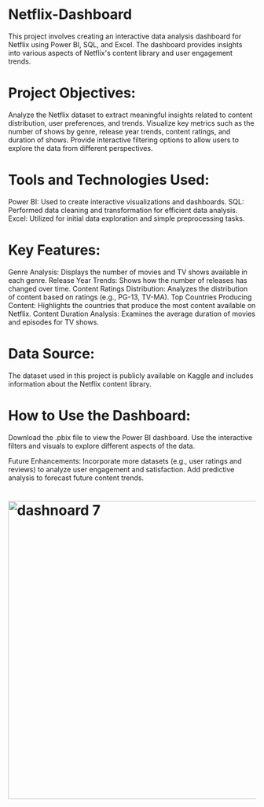 # Netflix-Dashboard
This project involves creating an interactive data analysis dashboard for Netflix using Power BI, SQL, and Excel. The dashboard provides insights into various aspects of Netflix's content library and user engagement trends. 

# Project Objectives:
Analyze the Netflix dataset to extract meaningful insights related to content distribution, user preferences, and trends.
Visualize key metrics such as the number of shows by genre, release year trends, content ratings, and duration of shows.
Provide interactive filtering options to allow users to explore the data from different perspectives.

# Tools and Technologies Used:
Power BI: Used to create interactive visualizations and dashboards.
SQL: Performed data cleaning and transformation for efficient data analysis.
Excel: Utilized for initial data exploration and simple preprocessing tasks.

# Key Features:
Genre Analysis: Displays the number of movies and TV shows available in each genre.
Release Year Trends: Shows how the number of releases has changed over time.
Content Ratings Distribution: Analyzes the distribution of content based on ratings (e.g., PG-13, TV-MA).
Top Countries Producing Content: Highlights the countries that produce the most content available on Netflix.
Content Duration Analysis: Examines the average duration of movies and episodes for TV shows.

# Data Source:
The dataset used in this project is publicly available on Kaggle and includes information about the Netflix content library.

# How to Use the Dashboard:
Download the .pbix file to view the Power BI dashboard.
Use the interactive filters and visuals to explore different aspects of the data.

Future Enhancements:
Incorporate more datasets (e.g., user ratings and reviews) to analyze user engagement and satisfaction.
Add predictive analysis to forecast future content trends.

# <img width="607" alt="dashnoard 7" src="https://github.com/user-attachments/assets/05530959-661b-4a6e-84df-a3918aa0a9d5">

